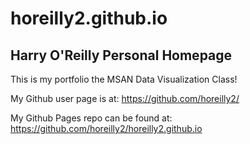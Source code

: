 horeilly2.github.io
===================

## Harry O'Reilly Personal Homepage

This is my portfolio the MSAN Data Visualization Class!

My Github user page is at:
https://github.com/horeilly2/

My Github Pages repo can be found at:
https://github.com/horeilly2/horeilly2.github.io